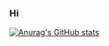 ### Hi 

[![Anurag's GitHub stats](https://github-readme-stats.vercel.app/api?username=sawolej)](https://github.com/anuraghazra/github-readme-stats)

<!--
**sawolej/sawolej** is a ✨ _special_ ✨ repository because its `README.md` (this file) appears on your GitHub profile.

Here are some ideas to get you started:

- 🔭 I’m currently working on ...
- 🌱 I’m currently learning ...
- 👯 I’m looking to collaborate on ...
- 🤔 I’m looking for help with ...
- 💬 Ask me about ...
- 📫 How to reach me: ...
- 😄 Pronouns: ...
- ⚡ Fun fact: ...
-->
